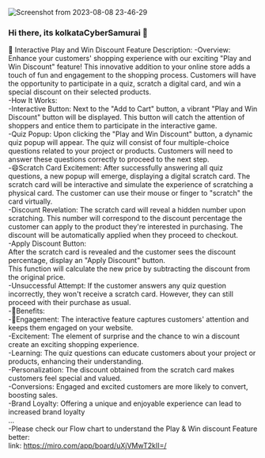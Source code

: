 ![Screenshot from 2023-08-08 23-46-29](https://github.com/kolkataCyberSamurai/KolkataCyberSamurai/assets/141742301/26e47a33-2b95-462c-985a-53fdc0fab1bc)
### Hi there, its kolkataCyberSamurai 👋


💬 Interactive Play and Win Discount Feature Description:
-Overview:
Enhance your customers' shopping experience with our exciting "Play and Win Discount" feature! This innovative addition to your online store adds a touch of fun and engagement to the shopping process. Customers will have the opportunity to participate in a quiz, scratch a digital card, and win a special discount on their selected products.</br>
-How It Works:</br>
-Interactive Button: Next to the "Add to Cart" button, a vibrant "Play and Win Discount" button will be displayed. This button will catch the attention of shoppers and entice them to participate in the interactive game.</br>
-Quiz Popup: Upon clicking the "Play and Win Discount" button, a dynamic quiz popup will appear. The quiz will consist of four multiple-choice questions related to your project or products. Customers will need to answer these questions correctly to proceed to the next step.</br>
-😄Scratch Card Excitement: After successfully answering all quiz questions, a new popup will emerge, displaying a digital scratch card. The scratch card will be interactive and simulate the experience of scratching a physical card. The customer can use their mouse or finger to "scratch" the card virtually.</br>
-Discount Revelation: The scratch card will reveal a hidden number upon scratching. This number will correspond to the discount percentage the customer can apply to the product they're interested in purchasing. The discount will be automatically applied when they proceed to checkout.</br>
-Apply Discount Button:</br>
  After the scratch card is revealed and the customer sees the discount percentage, display an "Apply Discount" button.</br>
  This function will calculate the new price by subtracting the discount from the original price.</br>
-Unsuccessful Attempt: If the customer answers any quiz question incorrectly, they won't receive a scratch card. However, they can still proceed with their purchase as usual.</br>
-🌱Benefits:</br>
-👯Engagement: The interactive feature captures customers' attention and keeps them engaged on your website.</br>
-Excitement: The element of surprise and the chance to win a discount create an exciting shopping experience.</br>
-Learning: The quiz questions can educate customers about your project or products, enhancing their understanding.</br>
-Personalization: The discount obtained from the scratch card makes customers feel special and valued.</br>
-Conversions: Engaged and excited customers are more likely to convert, boosting sales.</br>
-Brand Loyalty: Offering a unique and enjoyable experience can lead to increased brand loyalty</br>
...</br>
-Please check our Flow chart to understand the Play & Win discount Feature better:</br>
 link: https://miro.com/app/board/uXjVMwT2kII=/

